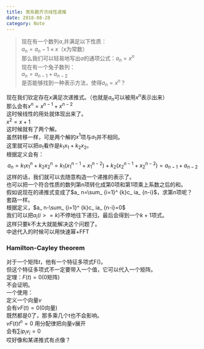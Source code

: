 ```yaml
---
title: 常系数齐次线性递推
date: 2018-08-28
category: Note
---
```



>现在有一个数列$a$,并满足以下性质：  
$a_ n=a_ n-1 \times x$（x为常数）  
那么我们可以轻易地写出$a$的通项公式：$a_ n=x^ n$  
现在有一个兔子数列：  
$a_ n=a_ {n-1}+ a_ {n-2}$  
是否能够找到一种表示方法，使得$a_ n=x^ n$？  

现在我们钦定存在$x$满足次递推式。（也就是$a_ n$可以被用$x^ n$表示出来）  
那么会有$x^ n=x^ {n-1}+x^ {n-2}$  
这时候线性的用处就体现出来了。  
$x^2=x+1$  
这时候就有了两个解。  
虽然转移一样，可是两个解的$x^1$项与$a_ 1$并不相同。  
这里就可以把$a_ 1$看作是$k_1x_ 1+k_ 2x_ 2$。  
根据定义会有：
$$a_ n=k_ 1x_ 1^n+k_ 2x_ 2^n=k_ 1(x_ 1^{n-1}+x_ 1^{n-2})+k_ 2(x_ 2^{n-1}+x_ 2^{n-2})=a_ {n-1}+a_ {n-2}$$
这样的话，我们就可以去随意构造一个递推的表示了。  
也可以把一个符合性质的数列第n项转化成第0项和第1项乘上系数之后的和。  
假如说现在的递推式变成了$a_ n=\sum_ {i=1}^ {k}c_ ia_ {n-i}$，求第$n$项呢？  
套路一样。  
根据定义，$a_ n-\sum_ {i=1}^ {k}c_ ia_ {n-i}=0$  
我们可以把$a_ i(i>=k)$不停地往下递归，最后会得到一个$k+1$项式。  
这样只要$k$不太大就能解决这个问题了。  
中途代入的时候可以用快速幂+FFT  

### Hamilton-Cayley theorem

对于一个矩阵$t$，他有一个特征多项式F()。  
但这个特征多项式不一定要带入一个值，它可以代入一个矩阵。  
定理：$F(t)=0$(0矩阵)  
不会证明。  
一个使用：  
定义一个向量$v$  
会有$vF(t)=0$(0向量)  
既然都是0了，那多乘几个t也不会影响。  
$vF(t)t^n=0$
用分配律把向量$v$展开  
会有$\sum i p_ i v_ i=0$  
哎好像和某递推式有点像？




